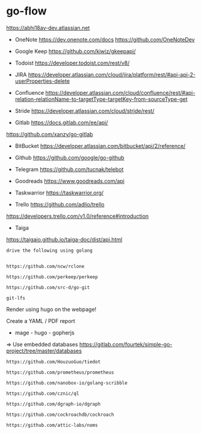 # go-flow

https://abhi18av-dev.atlassian.net


- OneNote
https://dev.onenote.com/docs
https://github.com/OneNoteDev

- Google Keep
https://github.com/kiwiz/gkeepapi/

- Todoist
https://developer.todoist.com/rest/v8/

- JIRA
https://developer.atlassian.com/cloud/jira/platform/rest/#api-api-2-userProperties-delete

- Confluence
https://developer.atlassian.com/cloud/confluence/rest/#api-relation-relationName-to-targetType-targetKey-from-sourceType-get

- Stride 
https://developer.atlassian.com/cloud/stride/rest/

- Gitlab
https://docs.gitlab.com/ee/api/

https://github.com/xanzy/go-gitlab

- BitBucket
https://developer.atlassian.com/bitbucket/api/2/reference/

- Github
https://github.com/google/go-github

- Telegram
https://github.com/tucnak/telebot

- Goodreads
https://www.goodreads.com/api


- Taskwarrior
https://taskwarrior.org/

- Trello 
https://github.com/adlio/trello

https://developers.trello.com/v1.0/reference#introduction

- Taiga

https://taigaio.github.io/taiga-doc/dist/api.html

~~~~~
drive the following using golang 


https://github.com/ncw/rclone

https://github.com/perkeep/perkeep

https://github.com/src-d/go-git

git-lfs
~~~~~

Render using hugo on the webpage!

Create a YAML / PDF report 


- mage - hugo - gopherjs


=> Use embedded databases 
https://gitlab.com/fourtek/simple-go-project/tree/master/databases

```
https://github.com/HouzuoGuo/tiedot

https://github.com/prometheus/prometheus

https://github.com/nanobox-io/golang-scribble

https://github.com/cznic/ql

https://github.com/dgraph-io/dgraph

https://github.com/cockroachdb/cockroach

https://github.com/attic-labs/noms

```

